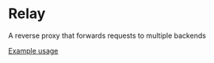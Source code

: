 # Relay
A reverse proxy that forwards requests to multiple backends

[Example usage](./examples/main.go)
